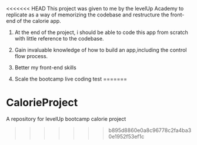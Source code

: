 <<<<<<< HEAD
This project was given to me by the levelUp Academy to replicate as a way of memorizing the codebase and restructure the front-end of the calorie app.

1. At the end of the project, i should be able to code this app from scratch with little reference to the codebase.

2. Gain invaluable knowledge of how to build an app,including the control flow process.

3. Better my front-end skills
4. Scale the bootcamp live coding test
=======
# CalorieProject
A repository for levelUp bootcamp calorie project
>>>>>>> b895d8860e0a8c96778c2fa4ba30e1952f53ef1c
